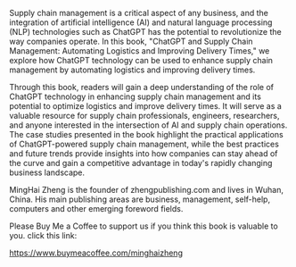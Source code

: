 
Supply chain management is a critical aspect of any business, and the integration of artificial intelligence (AI) and natural language processing (NLP) technologies such as ChatGPT has the potential to revolutionize the way companies operate. In this book, "ChatGPT and Supply Chain Management: Automating Logistics and Improving Delivery Times," we explore how ChatGPT technology can be used to enhance supply chain management by automating logistics and improving delivery times.

Through this book, readers will gain a deep understanding of the role of ChatGPT technology in enhancing supply chain management and its potential to optimize logistics and improve delivery times. It will serve as a valuable resource for supply chain professionals, engineers, researchers, and anyone interested in the intersection of AI and supply chain operations. The case studies presented in the book highlight the practical applications of ChatGPT-powered supply chain management, while the best practices and future trends provide insights into how companies can stay ahead of the curve and gain a competitive advantage in today's rapidly changing business landscape.

MingHai Zheng is the founder of zhengpublishing.com and lives in Wuhan, China. His main publishing areas are business, management, self-help, computers and other emerging foreword fields.

Please Buy Me a Coffee to support us if you think this book is valuable to you. click this link:

https://www.buymeacoffee.com/minghaizheng
